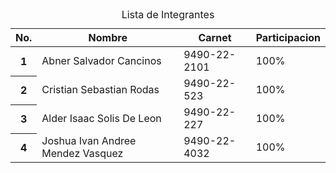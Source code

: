 <table class="table caption-top">
  <caption>Lista de Integrantes</caption>
  <thead>
    <tr>
      <th scope="col">No.</th>
      <th scope="col">Nombre</th>
      <th scope="col">Carnet</th>
      <th scope="col">Participacion</th>
    </tr>
  </thead>
  <tbody>
    <tr>
      <th scope="col-mb">1</th>
      <td>Abner Salvador Cancinos</td>
       <td>9490-22-2101</td>
      <td>100%</td>
    </tr>
    <tr>
      <th scope="col">2</th>
      <td>Cristian Sebastian Rodas</td>
      <td>9490-22-523</td>
       <td>100%</td>    
    </tr>
     <tr>
      <th scope="col">3</th>
      <td>Alder Isaac Solis De Leon</td>
      <td>9490-22-227</td>
      <td>100%</td>
    </tr>
     <tr>
      <th scope="col">4</th>
      <td>Joshua Ivan Andree Mendez Vasquez</td>
       <td>9490-22-4032</td>
       <td>100%</td>
    </tr>
  </tbody>
</table>

